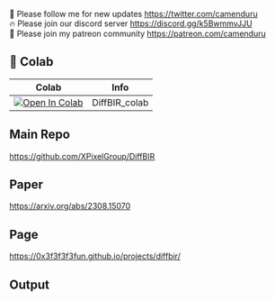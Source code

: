 🐣 Please follow me for new updates https://twitter.com/camenduru <br />
🔥 Please join our discord server https://discord.gg/k5BwmmvJJU <br />
🥳 Please join my patreon community https://patreon.com/camenduru <br />

## 🦒 Colab

| Colab | Info
| --- | --- |
[![Open In Colab](https://colab.research.google.com/assets/colab-badge.svg)](https://colab.research.google.com/github/camenduru/DiffBIR-colab/blob/main/DiffBIR_colab.ipynb) | DiffBIR_colab

## Main Repo
https://github.com/XPixelGroup/DiffBIR

## Paper
https://arxiv.org/abs/2308.15070

## Page
https://0x3f3f3f3fun.github.io/projects/diffbir/

## Output

